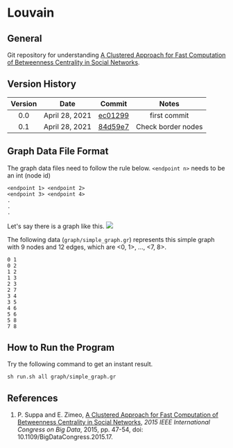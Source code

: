 # Louvain
## General
Git repository for understanding [A Clustered Approach for Fast Computation of Betweenness Centrality in Social Networks](https://ieeexplore.ieee.org/document/7207201/).

## Version History
| Version | Date  | Commit | Notes |
| :-----: | :-: | :-: | :-: |
| 0.0 | April 28, 2021 | [ec01299](https://github.com/TeraokaKanekoLab/betweenness_centrality/commit/ec01299186fe6aa64cb318f26836dc78ab2e4e34) | first commit |
| 0.1 | April 28, 2021 | [84d59e7](https://github.com/TeraokaKanekoLab/betweenness_centrality/commit/84d59e78c2f8e900a6dbe0d5ba1ecd0d95c7177d) | Check border nodes |

## Graph Data File Format
The graph data files need to follow the rule below. `<endpoint n>` needs to be an int (node id)

```
<endpoint 1> <endpoint 2>
<endpoint 3> <endpoint 4>
.
.
.
```

Let's say there is a graph like this.
![](https://i.ibb.co/g6F8pfv/images-dragged.jpg)

The following data (`graph/simple_graph.gr`) represents this simple graph with 9 nodes and 12 edges, which are <0, 1>, ..., <7, 8>.

```
0 1
0 2
1 2
1 3
2 3
2 7
3 4
3 5
4 6
5 6
5 8
7 8
```

## How to Run the Program
Try the following command to get an instant result.

```
sh run.sh all graph/simple_graph.gr
```

## References
1. P. Suppa and E. Zimeo, [A Clustered Approach for Fast Computation of Betweenness Centrality in Social Networks](https://ieeexplore.ieee.org/document/7207201/), *2015 IEEE International Congress on Big Data*, 2015, pp. 47-54, doi: 10.1109/BigDataCongress.2015.17.